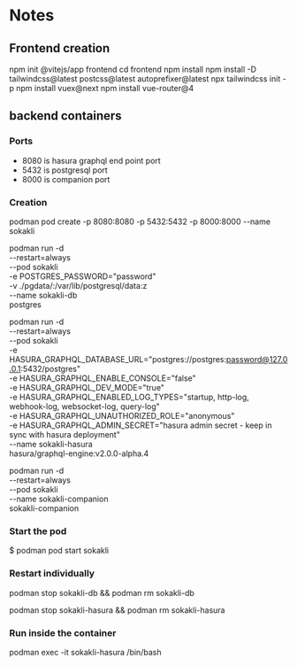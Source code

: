 # Notes


## Frontend creation

npm init @vitejs/app frontend
cd frontend
npm install
npm install -D tailwindcss@latest postcss@latest autoprefixer@latest
npx tailwindcss init -p
npm install vuex@next
npm install vue-router@4

## backend containers

### Ports

- 8080 is hasura graphql end point port
- 5432 is postgresql port
- 8000 is companion port

### Creation

podman pod create -p 8080:8080 -p 5432:5432 -p 8000:8000 --name sokakli

podman run -d \
    --restart=always \
    --pod sokakli \
    -e POSTGRES_PASSWORD="password" \
    -v ./pgdata/:/var/lib/postgresql/data:z \
    --name sokakli-db \
    postgres

podman run -d \
    --restart=always \
    --pod sokakli \
    -e HASURA_GRAPHQL_DATABASE_URL="postgres://postgres:password@127.0.0.1:5432/postgres" \
    -e HASURA_GRAPHQL_ENABLE_CONSOLE="false" \
    -e HASURA_GRAPHQL_DEV_MODE="true" \
    -e HASURA_GRAPHQL_ENABLED_LOG_TYPES="startup, http-log, webhook-log, websocket-log, query-log" \
    -e HASURA_GRAPHQL_UNAUTHORIZED_ROLE="anonymous" \
    -e HASURA_GRAPHQL_ADMIN_SECRET="hasura admin secret - keep in sync with hasura deployment" \
    --name sokakli-hasura \
    hasura/graphql-engine:v2.0.0-alpha.4

podman run -d \
    --restart=always \
    --pod sokakli \
    --name sokakli-companion \
    sokakli-companion

### Start the pod

$ podman pod start sokakli


### Restart individually

podman stop sokakli-db && podman rm sokakli-db

podman stop sokakli-hasura && podman rm sokakli-hasura

### Run inside the container

podman exec -it sokakli-hasura /bin/bash
